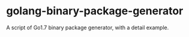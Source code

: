 # golang-binary-package-generator
A script of Go1.7 binary package generator, with a detail example.
